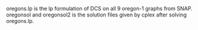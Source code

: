 oregons.lp is the lp formulation of DCS on all 9 oregon-1 graphs from SNAP.
oregonsol and oregonsol2 is the solution files given by cplex after solving oregons.lp.
